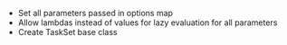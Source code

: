 * Set all parameters passed in options map
* Allow lambdas instead of values for lazy evaluation for all parameters
* Create TaskSet base class
